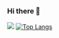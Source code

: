 ### Hi there 👋

<!--
**ZhangWenqiangx/ZhangWenqiangx** is a ✨ _special_ ✨ repository because its `README.md` (this file) appears on your GitHub profile.

Here are some ideas to get you started:

- 🔭 I’m currently working on ...
- 🌱 I’m currently learning ...
- 👯 I’m looking to collaborate on ...
- 🤔 I’m looking for help with ...
- 💬 Ask me about ...
- 📫 How to reach me: ...
- 😄 Pronouns: ...
- ⚡ Fun fact: ...
-->
![](https://github-readme-stats.vercel.app/api?username=ZhangWenqiangx&hide=contribs,prs)
[![Top Langs](https://github-readme-stats.vercel.app/api/top-langs/?username=ZhangWenqiangx&layout=compact)](https://github.com/anuraghazra/github-readme-stats)
